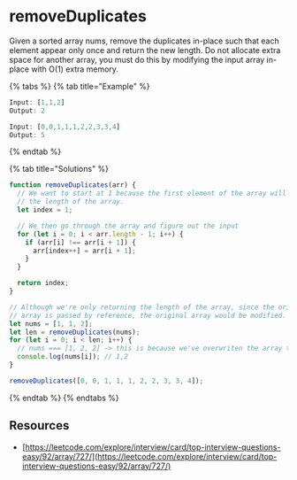 # removeDuplicates

Given a sorted array nums, remove the duplicates in-place such that each element appear only once and return the new length. Do not allocate extra space for another array, you must do this by modifying the input array in-place with O\(1\) extra memory.

{% tabs %}
{% tab title="Example" %}
```javascript
Input: [1,1,2]
Output: 2

Input: [0,0,1,1,1,2,2,3,3,4]
Output: 5
```
{% endtab %}

{% tab title="Solutions" %}
```javascript
function removeDuplicates(arr) {
  // We want to start at 1 because the first element of the array will ALWAYS be unique no matter t
  // the length of the array.
  let index = 1;

  // We then go through the array and figure out the input
  for (let i = 0; i < arr.length - 1; i++) {
    if (arr[i] !== arr[i + 1]) {
      arr[index++] = arr[i + 1];
    }
  }

  return index;
}

// Although we're only returning the length of the array, since the original
// array is passed by reference, the original array would be modified.
let nums = [1, 1, 2];
let len = removeDuplicates(nums);
for (let i = 0; i < len; i++) {
  // nums === [1, 2, 2] -> this is because we've overwriten the array through reference
  console.log(nums[i]); // 1,2
}

removeDuplicates([0, 0, 1, 1, 1, 2, 2, 3, 3, 4]);
```
{% endtab %}
{% endtabs %}

## Resources

* [https://leetcode.com/explore/interview/card/top-interview-questions-easy/92/array/727/](https://leetcode.com/explore/interview/card/top-interview-questions-easy/92/array/727/)

